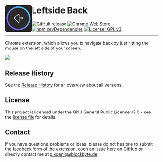 # Leftside Back <img src="src/img/icon/256x256.png" width="88" align="left" />

[![GitHub release](https://img.shields.io/github/release/kiuryy/leftside_back.svg)](https://github.com/Kiuryy/Leftside_Back/releases)
[![Chrome Web Store](https://img.shields.io/chrome-web-store/d/gdcddfacdedphcamippdkojfngoakglg.svg)](https://chrome.google.com/webstore/detail/leftside-back/gdcddfacdedphcamippdkojfngoakglg)
[![npm devDependencies](https://david-dm.org/kiuryy/leftside_back/dev-status.svg)](https://david-dm.org/kiuryy/leftside_back?type=dev)
[![License: GPL v3](https://img.shields.io/badge/License-GPL%20v3-lightgray.svg)](https://www.gnu.org/licenses/gpl-3.0)

---

Chrome extension, which allows you to navigate back by just hitting the mouse on the left side of your screen.

<a href="https://chrome.google.com/webstore/detail/leftside-back/gdcddfacdedphcamippdkojfngoakglg" target="_blank">
<img src="https://extensions.blockbyte.de/img/chromeWebStore_border.png" width="200" />
</a>

## Release History
See the [Release History](https://github.com/Kiuryy/Leftside_Back/releases) for an overview about all versions.

## License

This project is licensed under the GNU General Public License v3.0 - see the [license file](license.txt) for details.

## Contact

If you have questions, problems or ideas, please do not hesitate to submit the feedback form of the extension, open an issue here on GitHub or directly contact me at <a href="mailto:p.koenig@blockbyte.de">p.koenig@blockbyte.de</a>.
